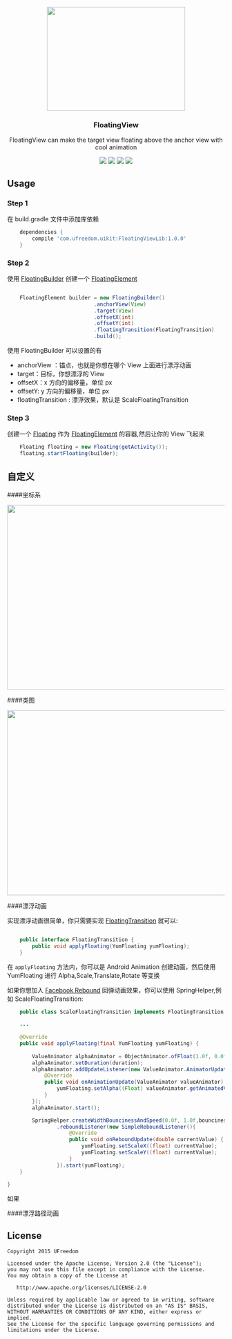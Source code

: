 <p align="center">
  <a href="https://dribbble.com/shots/2583144-Aviate-Badge" target="_blank">
  <img width="320" height="240" src="https://github.com/UFreedom/FloatingView/blob/master/images/floating_anim.gif">
  </a>
 </p>

<h3 align="center">FloatingView</h3>

<p align="center">
  FloatingView can make the target view  floating above the anchor view with cool animation
</p>

<p align="center">
<a target="_blank" href="https://github.com/UFreedom/FloatingView"><img src="https://travis-ci.org/UFreedom/FloatingView.svg?branch=master"></a>
<a target="_blank" href="https://bintray.com/ufreedom/maven/FloatingViewLibrary/_latestVersion"><img src="https://api.bintray.com/packages/ufreedom/maven/FloatingViewLibrary/images/download.svg"></a>
<a target="_blank" href="https://github.com/UFreedom/FloatingView"><img src="https://img.shields.io/badge/android-3.0-brightgreen.svg" ></a>
<a target="_blank" href='https://github.com/UFreedom/FloatingView/blob/master/LICENSE.txt'><img src='https://img.shields.io/crates/l/rustc-serialize.svg'  /></a>
</p>

Usage
-----

### Step 1

在 build.gradle 文件中添加库依赖

```groovy
    dependencies {
        compile 'com.ufreedom.uikit:FloatingViewLib:1.0.0'
    }

```



### Step 2

使用 [FloatingBuilder][1] 创建一个 [FloatingElement][2]

```java

    FloatingElement builder = new FloatingBuilder()
                            .anchorView(View)
                            .target(View)
                            .offsetX(int)
                            .offsetY(int)
                            .floatingTransition(FloatingTransition)
                            .build();

```

使用 FloatingBuilder 可以设置的有
* anchorView ：锚点，也就是你想在哪个 View 上面进行漂浮动画
* target：目标，你想漂浮的 View
* offsetX：x 方向的偏移量，单位 px
* offsetY: y 方向的偏移量，单位 px
* floatingTransition : 漂浮效果，默认是 ScaleFloatingTransition

### Step 3 

创建一个 [Floating][3] 作为 [FloatingElement][2] 的容器,然后让你的 View 飞起来
 
```java
    Floating floating = new Floating(getActivity());
    floating.startFloating(builder);
```
 

自定义
-----


####坐标系

 <img src="http://oeapkptbn.bkt.clouddn.com/coordinate.png" width="572" height="427"/>


####类图

 <img src="http://oeapkptbn.bkt.clouddn.com/classdiagram.png" width="831" height="428"/>



####漂浮动画 

实现漂浮动画很简单，你只需要实现 [FloatingTransition][4] 就可以:

```java

    public interface FloatingTransition {
        public void applyFloating(YumFloating yumFloating);
    }

```

在 `applyFloating` 方法内，你可以是 Android Animation 创建动画，然后使用 YumFloating 进行 Alpha,Scale,Translate,Rotate 等变换

如果你想加入 [Facebook Rebound][5] 回弹动画效果，你可以使用 SpringHelper,例如 ScaleFloatingTransition:

```java
    public class ScaleFloatingTransition implements FloatingTransition {

    ...
    
    @Override
    public void applyFloating(final YumFloating yumFloating) {
        
        ValueAnimator alphaAnimator = ObjectAnimator.ofFloat(1.0f, 0.0f);
        alphaAnimator.setDuration(duration);
        alphaAnimator.addUpdateListener(new ValueAnimator.AnimatorUpdateListener() {
            @Override
            public void onAnimationUpdate(ValueAnimator valueAnimator) {
                yumFloating.setAlpha((Float) valueAnimator.getAnimatedValue());
            }
        });
        alphaAnimator.start();

        SpringHelper.createWidthBouncinessAndSpeed(0.0f, 1.0f,bounciness, speed)
                .reboundListener(new SimpleReboundListener(){
                    @Override
                    public void onReboundUpdate(double currentValue) {
                        yumFloating.setScaleX((float) currentValue);
                        yumFloating.setScaleY((float) currentValue);
                    }
                }).start(yumFloating);
    }
    
}


```

如果 
 
 
####漂浮路径动画 

 
 
 
License 
--------

    Copyright 2015 UFreedom

    Licensed under the Apache License, Version 2.0 (the "License");
    you may not use this file except in compliance with the License.
    You may obtain a copy of the License at

       http://www.apache.org/licenses/LICENSE-2.0

    Unless required by applicable law or agreed to in writing, software
    distributed under the License is distributed on an "AS IS" BASIS,
    WITHOUT WARRANTIES OR CONDITIONS OF ANY KIND, either express or implied.
    See the License for the specific language governing permissions and
    limitations under the License.

[1]:https://github.com/UFreedom/FloatingView/blob/master/FloatingViewLib/src/main/java/com/ufreedom/floatingview/FloatingBuilder.java
[2]:https://github.com/UFreedom/FloatingView/blob/master/FloatingViewLib/src/main/java/com/ufreedom/floatingview/FloatingElement.java
[3]:https://github.com/UFreedom/FloatingView/blob/master/FloatingViewLib/src/main/java/com/ufreedom/floatingview/Floating.java
[4]:https://github.com/UFreedom/FloatingView/blob/master/FloatingViewLib/src/main/java/com/ufreedom/floatingview/transition/FloatingTransition.java
[5]:http://facebook.github.io/rebound/